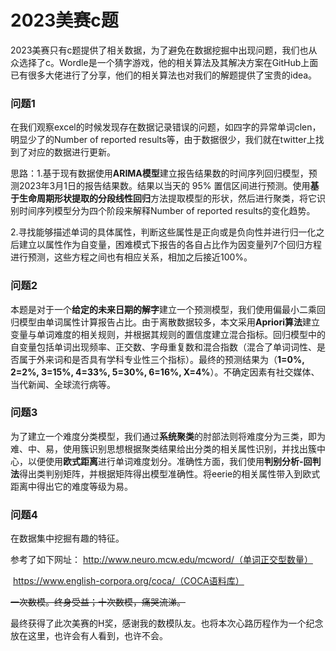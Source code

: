 # 2023美赛c题

2023美赛只有c题提供了相关数据，为了避免在数据挖掘中出现问题，我们也从众选择了c。Wordle是一个猜字游戏，他的相关算法及其解决方案在GitHub上面已有很多大佬进行了分享，他们的相关算法也对我们的解题提供了宝贵的idea。

### 问题1

在我们观察excel的时候发现存在数据记录错误的问题，如四字的异常单词clen，明显少了的Number of  reported results等，由于数据很少，我们就在twitter上找到了对应的数据进行更新。

思路：1.基于现有数据使用**ARIMA模型**建立报告结果数的时间序列回归模型，预测2023年3月1日的报告结果数。结果以当天的 95% 置信区间进行预测。使用**基于生命周期形状提取的分段线性回归**方法提取模型的形状，然后进行聚类，将它识别时间序列模型分为四个阶段来解释Number of  reported results的变化趋势。

2.寻找能够描述单词的具体属性，判断这些属性是正向或是负向性并进行归一化之后建立以属性作为自变量，困难模式下报告的各自占比作为因变量列7个回归方程进行预测，这些方程之间也有相应关系，相加之后接近100%。

### 问题2

本题是对于一个**给定的未来日期的解字**建立一个预测模型，我们使用偏最小二乘回归模型由单词属性计算报告占比。由于离散数据较多，本文采用**Apriori算法**建立变量与单词难度的相关规则，并根据其规则的置信度建立混合指标。回归模型中的自变量包括单词出现频率、正交数、字母重复数和混合指数（混合了单词词性、是否属于外来词和是否具有学科专业性三个指标）。最终的预测结果为（**1=0%, 2=2%, 3=15%, 4=33%, 5=30%, 6=16%, X=4%**）。不确定因素有社交媒体、当代新闻、全球流行病等。

### 问题3

为了建立一个难度分类模型，我们通过**系统聚类**的肘部法则将难度分为三类，即为难、中、易，使用簇识别思想根据聚类结果给出分类的相关属性识别，并找出簇中心，以便使用**欧式距离**进行单词难度划分。准确性方面，我们使用**判别分析-回判法**得出类判别矩阵，并根据矩阵得出模型准确性。将eerie的相关属性带入到欧式距离中得出它的难度等级为易。

### 问题4

在数据集中挖掘有趣的特征。

参考了如下网址： http://www.neuro.mcw.edu/mcword/（单词正交型数量）

​								https://www.english-corpora.org/coca/（COCA语料库）

~~一次数模。终身受益；十次数模，痛哭流涕。~~

最终获得了此次美赛的H奖，感谢我的数模队友。也将本次心路历程作为一个纪念放在这里，也许会有人看到，也许不会。

